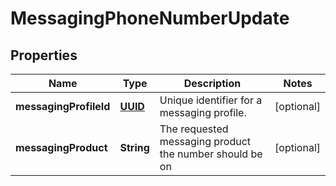 # MessagingPhoneNumberUpdate

## Properties
Name | Type | Description | Notes
------------ | ------------- | ------------- | -------------
**messagingProfileId** | [**UUID**](UUID.md) | Unique identifier for a messaging profile. |  [optional]
**messagingProduct** | **String** | The requested messaging product the number should be on |  [optional]
